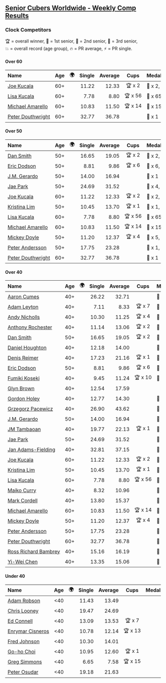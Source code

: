 <style>table {white-space: nowrap;}</style>
<link rel="stylesheet" type="text/css" href="/scw-comp/css/flags.css" />

## [Senior Cubers Worldwide - Weekly Comp Results](/scw-comp/results/)
### Clock Competitors

<span style="white-space: nowrap;">🏆 = overall winner</span>, <span style="white-space: nowrap;">🥇 = 1st senior</span>, <span style="white-space: nowrap;">🥈 = 2nd senior</span>, <span style="white-space: nowrap;">🥉 = 3rd senior</span>, <span style="white-space: nowrap;">💥 = overall record (age group)</span>, <span style="white-space: nowrap;">🔥 = PR average</span>, <span style="white-space: nowrap;">⚡ = PR single</span>.

#### Over 60

| Name | Age | 🌍 | Single | Average | Cups | Medals | Achievements |
| :-- | :--: | :--: | --: | --: | :--: | :-- | :-- |
| [Joe Kucala](../../persons/joe_kucala/clock.md) | 60+ | <i class="flag flag-US" /> | 11.22 | 12.33 | 🏆 x 2 | 🥇 x 2, 🥈 x 11, 🥉 x 10 | 🔥 x 22, ⚡ x 18 |
| [Lisa Kucala](../../persons/lisa_kucala/clock.md) | 60+ | <i class="flag flag-US" /> | 7.78 | 8.80 | 🏆 x 56 | 🥇 x 65, 🥈 x 24, 🥉 x 3 | 💥 x 45, 🔥 x 27, ⚡ x 34 |
| [Michael Amarello](../../persons/michael_amarello/clock.md) | 60+ | <i class="flag flag-US" /> | 10.83 | 11.50 | 🏆 x 14 | 🥇 x 15, 🥈 x 8, 🥉 x 2 | 💥 x 5, 🔥 x 16, ⚡ x 14 |
| [Peter Douthwright](../../persons/peter_douthwright/clock.md) | 60+ | <i class="flag flag-CA" /> | 32.77 | 36.78 |  | 🥈 x 1 | 💥 x 1, 🔥 x 2, ⚡ x 2 |

#### Over 50

| Name | Age | 🌍 | Single | Average | Cups | Medals | Achievements |
| :-- | :--: | :--: | --: | --: | :--: | :-- | :-- |
| [Dan Smith](../../persons/dan_smith/clock.md) | 50+ | <i class="flag flag-US" /> | 16.65 | 19.05 | 🏆 x 2 | 🥇 x 2, 🥈 x 2, 🥉 x 5 | 🔥 x 8, ⚡ x 10 |
| [Eric Dodson](../../persons/eric_dodson/clock.md) | 50+ | <i class="flag flag-US" /> | 8.81 | 9.86 | 🏆 x 6 | 🥇 x 6, 🥈 x 3, 🥉 x 3 | 🔥 x 8, ⚡ x 6 |
| [J.M. Gerardo](../../persons/jm_gerardo/clock.md) | 50+ | <i class="flag flag-US" /> | 14.00 | 16.94 |  | 🥉 x 1 | 🔥 x 3, ⚡ x 1 |
| [Jae Park](../../persons/jae_park/clock.md) | 50+ | <i class="flag flag-US" /> | 24.69 | 31.52 |  | 🥈 x 4, 🥉 x 7 | 🔥 x 7, ⚡ x 7 |
| [Joe Kucala](../../persons/joe_kucala/clock.md) | 60+ | <i class="flag flag-US" /> | 11.22 | 12.33 | 🏆 x 2 | 🥇 x 2, 🥈 x 11, 🥉 x 10 | 🔥 x 22, ⚡ x 18 |
| [Kristina Lim](../../persons/kristina_lim/clock.md) | 50+ | <i class="flag flag-US" /> | 10.45 | 13.70 | 🏆 x 1 | 🥇 x 1, 🥈 x 10, 🥉 x 8 | 🔥 x 7, ⚡ x 9 |
| [Lisa Kucala](../../persons/lisa_kucala/clock.md) | 60+ | <i class="flag flag-US" /> | 7.78 | 8.80 | 🏆 x 56 | 🥇 x 65, 🥈 x 24, 🥉 x 3 | 💥 x 45, 🔥 x 27, ⚡ x 34 |
| [Michael Amarello](../../persons/michael_amarello/clock.md) | 60+ | <i class="flag flag-US" /> | 10.83 | 11.50 | 🏆 x 14 | 🥇 x 15, 🥈 x 8, 🥉 x 2 | 💥 x 5, 🔥 x 16, ⚡ x 14 |
| [Mickey Doyle](../../persons/mickey_doyle/clock.md) | 50+ | <i class="flag flag-US" /> | 11.20 | 12.37 | 🏆 x 4 | 🥇 x 5, 🥈 x 13, 🥉 x 19 | 🔥 x 16, ⚡ x 16 |
| [Peter Andersson](../../persons/peter_andersson/clock.md) | 50+ | <i class="flag flag-SE" /> | 17.75 | 23.28 |  | 🥇 x 1, 🥈 x 2, 🥉 x 1 | 🔥 x 5, ⚡ x 4 |
| [Peter Douthwright](../../persons/peter_douthwright/clock.md) | 60+ | <i class="flag flag-CA" /> | 32.77 | 36.78 |  | 🥈 x 1 | 💥 x 1, 🔥 x 2, ⚡ x 2 |

#### Over 40

| Name | Age | 🌍 | Single | Average | Cups | Medals | Achievements |
| :-- | :--: | :--: | --: | --: | :--: | :-- | :-- |
| [Aaron Cumes](../../persons/aaron_cumes/clock.md) | 40+ | <i class="flag flag-GB" /> | 26.22 | 32.71 |  | 🥈 x 1, 🥉 x 1 | 🔥 x 3, ⚡ x 3 |
| [Adam Leyton](../../persons/adam_leyton/clock.md) | 40+ | <i class="flag flag-GB" /> | 7.11 | 8.33 | 🏆 x 7 | 🥇 x 7 | 💥 x 5, 🔥 x 5, ⚡ x 4 |
| [Andy Nicholls](../../persons/andy_nicholls/clock.md) | 40+ | <i class="flag flag-GB" /> | 10.30 | 11.25 | 🏆 x 4 | 🥇 x 4, 🥈 x 3 | 💥 x 4, 🔥 x 4, ⚡ x 3 |
| [Anthony Rochester](../../persons/anthony_rochester/clock.md) | 40+ | <i class="flag flag-AU" /> | 11.14 | 13.06 | 🏆 x 2 | 🥇 x 8, 🥈 x 8, 🥉 x 3 | 🔥 x 7, ⚡ x 12 |
| [Dan Smith](../../persons/dan_smith/clock.md) | 50+ | <i class="flag flag-US" /> | 16.65 | 19.05 | 🏆 x 2 | 🥇 x 2, 🥈 x 2, 🥉 x 5 | 🔥 x 8, ⚡ x 10 |
| [Daniel Houghton](../../persons/daniel_houghton/clock.md) | 40+ | <i class="flag flag-CH" /> | 12.18 | 14.00 |  | 🥈 x 1, 🥉 x 2 | 🔥 x 6, ⚡ x 7 |
| [Denis Reimer](../../persons/denis_reimer/clock.md) | 40+ | <i class="flag flag-CA" /> | 17.23 | 21.16 | 🏆 x 1 | 🥇 x 2 | 🔥 x 2, ⚡ x 2 |
| [Eric Dodson](../../persons/eric_dodson/clock.md) | 50+ | <i class="flag flag-US" /> | 8.81 | 9.86 | 🏆 x 6 | 🥇 x 6, 🥈 x 3, 🥉 x 3 | 🔥 x 8, ⚡ x 6 |
| [Fumiki Koseki](../../persons/fumiki_koseki/clock.md) | 40+ | <i class="flag flag-JP" /> | 9.45 | 11.24 | 🏆 x 10 | 🥇 x 24 | 💥 x 5, 🔥 x 6, ⚡ x 4 |
| [Glyn Brown](../../persons/glyn_brown/clock.md) | 40+ | <i class="flag flag-GB" /> | 12.54 | 17.59 |  |  | 🔥 x 2, ⚡ x 2 |
| [Gordon Holey](../../persons/gordon_holey/clock.md) | 40+ | <i class="flag flag-US" /> | 12.77 | 14.30 |  | 🥈 x 6, 🥉 x 6 | 🔥 x 5, ⚡ x 3 |
| [Grzegorz Pacewicz](../../persons/grzegorz_pacewicz/clock.md) | 40+ | <i class="flag flag-PL" /> | 26.90 | 43.62 |  | 🥉 x 1 | 🔥 x 1, ⚡ x 1 |
| [J.M. Gerardo](../../persons/jm_gerardo/clock.md) | 50+ | <i class="flag flag-US" /> | 14.00 | 16.94 |  | 🥉 x 1 | 🔥 x 3, ⚡ x 1 |
| [JM Tambaoan](../../persons/jm_tambaoan/clock.md) | 40+ | <i class="flag flag-PH" /> | 19.77 | 22.13 | 🏆 x 1 | 🥇 x 1, 🥈 x 10 | 🔥 x 4, ⚡ x 3 |
| [Jae Park](../../persons/jae_park/clock.md) | 50+ | <i class="flag flag-US" /> | 24.69 | 31.52 |  | 🥈 x 4, 🥉 x 7 | 🔥 x 7, ⚡ x 7 |
| [Jan Adams-Fielding](../../persons/jan_adams_fielding/clock.md) | 40+ | <i class="flag flag-GB" /> | 32.81 | 37.15 |  | 🥇 x 2, 🥈 x 1, 🥉 x 3 | 🔥 x 3, ⚡ x 3 |
| [Joe Kucala](../../persons/joe_kucala/clock.md) | 60+ | <i class="flag flag-US" /> | 11.22 | 12.33 | 🏆 x 2 | 🥇 x 2, 🥈 x 11, 🥉 x 10 | 🔥 x 22, ⚡ x 18 |
| [Kristina Lim](../../persons/kristina_lim/clock.md) | 50+ | <i class="flag flag-US" /> | 10.45 | 13.70 | 🏆 x 1 | 🥇 x 1, 🥈 x 10, 🥉 x 8 | 🔥 x 7, ⚡ x 9 |
| [Lisa Kucala](../../persons/lisa_kucala/clock.md) | 60+ | <i class="flag flag-US" /> | 7.78 | 8.80 | 🏆 x 56 | 🥇 x 65, 🥈 x 24, 🥉 x 3 | 💥 x 45, 🔥 x 27, ⚡ x 34 |
| [Maiko Curry](../../persons/maiko_curry/clock.md) | 40+ | <i class="flag flag-JP" /> | 8.32 | 10.96 |  | 🥈 x 4 | 💥 x 1, 🔥 x 3, ⚡ x 4 |
| [Mark Cordell](../../persons/mark_cordell/clock.md) | 40+ | <i class="flag flag-US" /> | 13.80 | 15.37 |  | 🥈 x 2, 🥉 x 2 | 🔥 x 6, ⚡ x 7 |
| [Michael Amarello](../../persons/michael_amarello/clock.md) | 60+ | <i class="flag flag-US" /> | 10.83 | 11.50 | 🏆 x 14 | 🥇 x 15, 🥈 x 8, 🥉 x 2 | 💥 x 5, 🔥 x 16, ⚡ x 14 |
| [Mickey Doyle](../../persons/mickey_doyle/clock.md) | 50+ | <i class="flag flag-US" /> | 11.20 | 12.37 | 🏆 x 4 | 🥇 x 5, 🥈 x 13, 🥉 x 19 | 🔥 x 16, ⚡ x 16 |
| [Peter Andersson](../../persons/peter_andersson/clock.md) | 50+ | <i class="flag flag-SE" /> | 17.75 | 23.28 |  | 🥇 x 1, 🥈 x 2, 🥉 x 1 | 🔥 x 5, ⚡ x 4 |
| [Peter Douthwright](../../persons/peter_douthwright/clock.md) | 60+ | <i class="flag flag-CA" /> | 32.77 | 36.78 |  | 🥈 x 1 | 💥 x 1, 🔥 x 2, ⚡ x 2 |
| [Ross Richard Bambrey](../../persons/ross_richard_bambrey/clock.md) | 40+ | <i class="flag flag-GB" /> | 15.16 | 16.19 |  | 🥈 x 2, 🥉 x 3 | 🔥 x 4, ⚡ x 3 |
| [Yi-Wei Chen](../../persons/yi_wei_chen/clock.md) | 40+ | <i class="flag flag-TW" /> | 13.35 | 15.06 |  | 🥈 x 1 | 🔥 x 1, ⚡ x 1 |

#### Under 40

| Name | Age | 🌍 | Single | Average | Cups | Medals | Achievements |
| :-- | :--: | :--: | --: | --: | :--: | :-- | :-- |
| [Adam Robson](../../persons/adam_robson/clock.md) | <40 | <i class="flag flag-GB" /> | 11.43 | 13.49 |  |  | 🔥 x 5, ⚡ x 5 |
| [Chris Looney](../../persons/chris_looney/clock.md) | <40 | <i class="flag flag-US" /> | 19.47 | 24.69 |  |  | 🔥 x 4, ⚡ x 4 |
| [Ed Connell](../../persons/ed_connell/clock.md) | <40 | <i class="flag flag-IE" /> | 13.09 | 13.53 | 🏆 x 7 |  | 🔥 x 7, ⚡ x 6 |
| [Enrymar Cisneros](../../persons/enrymar_cisneros/clock.md) | <40 | <i class="flag flag-VE" /> | 10.78 | 12.14 | 🏆 x 13 |  | 🔥 x 7, ⚡ x 7 |
| [Fred Johnson](../../persons/fred_johnson/clock.md) | <40 | <i class="flag flag-US" /> | 10.30 | 14.01 |  |  | 🔥 x 1, ⚡ x 1 |
| [Go-ho Choi](../../persons/go_ho_choi/clock.md) | <40 | <i class="flag flag-KR" /> | 10.95 | 12.60 | 🏆 x 1 |  | 💥 x 1, 🔥 x 1, ⚡ x 1 |
| [Greg Simmons](../../persons/greg_simmons/clock.md) | <40 | <i class="flag flag-GB" /> | 6.65 | 7.58 | 🏆 x 15 |  | 💥 x 12, 🔥 x 10, ⚡ x 11 |
| [Peter Osudar](../../persons/peter_osudar/clock.md) | <40 | <i class="flag flag-CA" /> | 19.18 | 21.63 |  |  | 🔥 x 1, ⚡ x 1 |


<!-- Global site tag (gtag.js) - Google Analytics -->
<script async src="https://www.googletagmanager.com/gtag/js?id=UA-86348435-3"></script>
<script>window.dataLayer = window.dataLayer || []; function gtag() {dataLayer.push(arguments);} gtag('js', new Date()); gtag('config', 'UA-86348435-3');</script>
